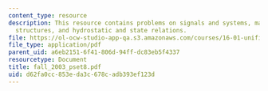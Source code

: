 ```yaml
---
content_type: resource
description: This resource contains problems on signals and systems, materials and
  structures, and hydrostatic and state relations.
file: https://ol-ocw-studio-app-qa.s3.amazonaws.com/courses/16-01-unified-engineering-i-ii-iii-iv-fall-2005-spring-2006/d62fa0cc853eda3c678cadb393ef123d_fall_2003_pset8.pdf
file_type: application/pdf
parent_uid: a6eb2151-6f41-806d-94ff-dc83eb5f4337
resourcetype: Document
title: fall_2003_pset8.pdf
uid: d62fa0cc-853e-da3c-678c-adb393ef123d
---
```

